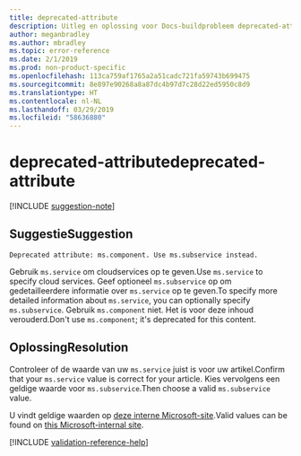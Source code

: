```yaml
---
title: deprecated-attribute
description: Uitleg en oplossing voor Docs-buildprobleem deprecated-attribute
author: meganbradley
ms.author: mbradley
ms.topic: error-reference
ms.date: 2/1/2019
ms.prod: non-product-specific
ms.openlocfilehash: 113ca759af1765a2a51cadc721fa59743b699475
ms.sourcegitcommit: 8e897e90268a8a87dc4b97d7c28d22ed5950c8d9
ms.translationtype: HT
ms.contentlocale: nl-NL
ms.lasthandoff: 03/29/2019
ms.locfileid: "58636880"
---
```

# <a name="deprecated-attribute"></a><span data-ttu-id="ef1c9-103">deprecated-attribute</span><span class="sxs-lookup"><span data-stu-id="ef1c9-103">deprecated-attribute</span></span>

[!INCLUDE [suggestion-note](includes/suggestion-note.md)]

## <a name="suggestion"></a><span data-ttu-id="ef1c9-104">Suggestie</span><span class="sxs-lookup"><span data-stu-id="ef1c9-104">Suggestion</span></span>

`Deprecated attribute: ms.component. Use ms.subservice instead.`

<span data-ttu-id="ef1c9-105">Gebruik `ms.service` om cloudservices op te geven.</span><span class="sxs-lookup"><span data-stu-id="ef1c9-105">Use `ms.service` to specify cloud services.</span></span> <span data-ttu-id="ef1c9-106">Geef optioneel `ms.subservice` op om gedetailleerdere informatie over `ms.service` op te geven.</span><span class="sxs-lookup"><span data-stu-id="ef1c9-106">To specify more detailed information about `ms.service`, you can optionally specify `ms.subservice`.</span></span> <span data-ttu-id="ef1c9-107">Gebruik `ms.component` niet. Het is voor deze inhoud verouderd.</span><span class="sxs-lookup"><span data-stu-id="ef1c9-107">Don't use `ms.component`; it's deprecated for this content.</span></span>

## <a name="resolution"></a><span data-ttu-id="ef1c9-108">Oplossing</span><span class="sxs-lookup"><span data-stu-id="ef1c9-108">Resolution</span></span>

<span data-ttu-id="ef1c9-109">Controleer of de waarde van uw `ms.service` juist is voor uw artikel.</span><span class="sxs-lookup"><span data-stu-id="ef1c9-109">Confirm that your `ms.service` value is correct for your article.</span></span> <span data-ttu-id="ef1c9-110">Kies vervolgens een geldige waarde voor `ms.subservice`.</span><span class="sxs-lookup"><span data-stu-id="ef1c9-110">Then choose a valid `ms.subservice` value.</span></span>

<span data-ttu-id="ef1c9-111">U vindt geldige waarden op [deze interne Microsoft-site](https://docsmetadatatool.azurewebsites.net/allowlists).</span><span class="sxs-lookup"><span data-stu-id="ef1c9-111">Valid values can be found on [this Microsoft-internal site](https://docsmetadatatool.azurewebsites.net/allowlists).</span></span>

<!--make sure to add this file to your includes folder and verify the path-->
[!INCLUDE [validation-reference-help](includes/validation-reference-help.md)]
